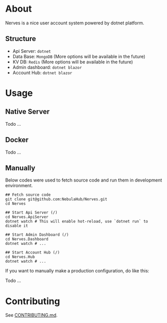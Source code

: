 ﻿# About

Nerves is a nice user account system powered by dotnet platform.

## Structure

- Api Server: `dotnet`
- Data Base: `MongoDB` (More options will be available in the future)
- KV DB: `Redis` (More options will be available in the future)
- Admin dashboard: `dotnet blazor`
- Account Hub: `dotnet blazor`

# Usage

## Native Server

Todo ...

## Docker

Todo ...

## Manually

Below codes were used to fetch source code and run them in development environment.

```shell
## Fetch source code
git clone git@github.com:NebulaHub/Nerves.git
cd Nerves

## Start Api Server (/)
cd Nerves.ApiServer
dotnet watch # This will enable hot-reload, use `dotnet run` to disable it

## Start Admin Dashboard (/)
cd Nerves.Dashboard
dotnet watch # ...

## Start Account Hub (/)
cd Nerves.Hub
dotnet watch # ...
```

If you want to manually make a production configuration, do like this:

Todo ...

# Contributing

See [CONTRIBUTING.md](./.github/CONTRIBUTING.md).
